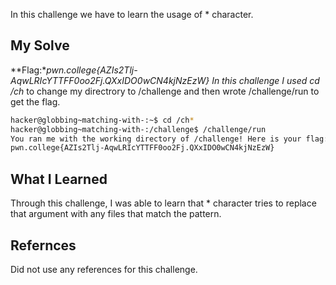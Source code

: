 In this challenge we have to learn the usage of * character.
## My Solve

**Flag:**pwn.college{AZIs2Tlj-AqwLRIcYTTFF0oo2Fj.QXxIDO0wCN4kjNzEzW}
In this challenge I used cd /ch* to change my directrory to /challenge and then wrote /challenge/run to get the flag.
```bash
hacker@globbing~matching-with-:~$ cd /ch*
hacker@globbing~matching-with-:/challenge$ /challenge/run
You ran me with the working directory of /challenge! Here is your flag:
pwn.college{AZIs2Tlj-AqwLRIcYTTFF0oo2Fj.QXxIDO0wCN4kjNzEzW}
```

## What I Learned
Through this challenge, I was able to learn that * character tries to replace that argument with any files that match the pattern.
## Refernces
Did not use any references for this challenge.

